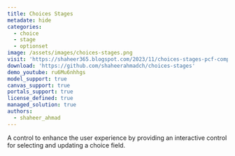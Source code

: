 ```yaml
---
title: Choices Stages
metadate: hide
categories:
  - choice
  - stage
  - optionset
image: /assets/images/choices-stages.png
visit: 'https://shaheer365.blogspot.com/2023/11/choices-stages-pcf-component.html'
download: 'https://github.com/shaheerahmadch/choices-stages'
demo_youtube: ru6Mu6nhhgs
model_support: true
canvas_support: true
portals_support: true
license_defined: true
managed_solution: true
authors:
  - shaheer_ahmad
---
```

A control to enhance the user experience by providing an interactive control for selecting and updating a choice field.
